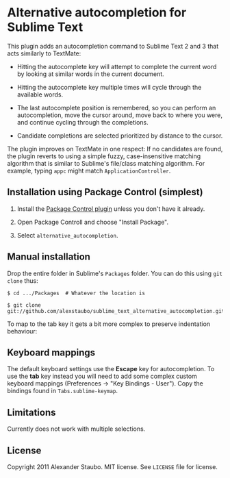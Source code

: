 Alternative autocompletion for Sublime Text
===========================================

This plugin adds an autocompletion command to Sublime Text 2 and 3 that acts similarly to TextMate:

* Hitting the autocomplete key will attempt to complete the current word by looking at similar words in the current document.

* Hitting the autocomplete key multiple times will cycle through the available words.

* The last autocomplete position is remembered, so you can perform an autocompletion, move the cursor around, move back to where you were, and continue cycling through the completions.

* Candidate completions are selected prioritized by distance to the cursor.

The plugin improves on TextMate in one respect: If no candidates are found, the plugin reverts to using a simple fuzzy, case-insensitive matching algorithm that is similar to Sublime's file/class matching algorithm. For example, typing `appc` might match `ApplicationController`.

Installation using Package Control (simplest)
---------------------------------------------

1. Install the [Package Control plugin](http://wbond.net/sublime_packages/package_control) unless you don't have it already.

2. Open Package Controll and choose "Install Package".

3. Select `alternative_autocompletion`.

Manual installation
-------------------

Drop the entire folder in Sublime's `Packages` folder. You can do this using `git clone` thus:

    $ cd .../Packages  # Whatever the location is

    $ git clone git://github.com/alexstaubo/sublime_text_alternative_autocompletion.git


To map to the tab key it gets a bit more complex to preserve indentation behaviour:

Keyboard mappings
-----------------

The default keyboard settings use the **Escape** key for autocompletion. To use the **tab** key instead you will need to add some complex custom keyboard mappings (Preferences -> "Key Bindings - User"). Copy the bindings found in `Tabs.sublime-keymap`.

Limitations
-----------

Currently does not work with multiple selections.

License
-------

Copyright 2011 Alexander Staubo. MIT license. See `LICENSE` file for license.
